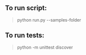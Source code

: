 ## To run script:
  > python run.py --samples-folder <directory with samples>

## To run tests:
  > python -m unittest discover <path to nausea directory>
